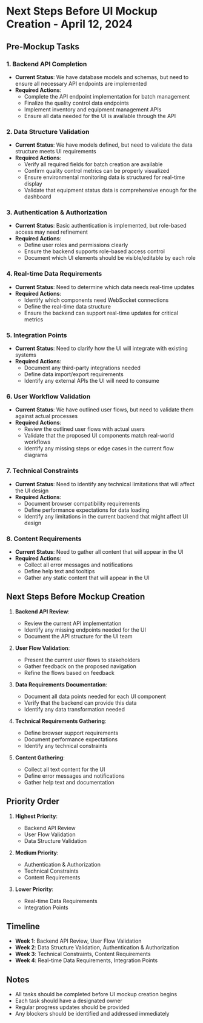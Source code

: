 # Next Steps Before UI Mockup Creation - April 12, 2024

## Pre-Mockup Tasks

### 1. Backend API Completion
- **Current Status**: We have database models and schemas, but need to ensure all necessary API endpoints are implemented
- **Required Actions**:
  - Complete the API endpoint implementation for batch management
  - Finalize the quality control data endpoints
  - Implement inventory and equipment management APIs
  - Ensure all data needed for the UI is available through the API

### 2. Data Structure Validation
- **Current Status**: We have models defined, but need to validate the data structure meets UI requirements
- **Required Actions**:
  - Verify all required fields for batch creation are available
  - Confirm quality control metrics can be properly visualized
  - Ensure environmental monitoring data is structured for real-time display
  - Validate that equipment status data is comprehensive enough for the dashboard

### 3. Authentication & Authorization
- **Current Status**: Basic authentication is implemented, but role-based access may need refinement
- **Required Actions**:
  - Define user roles and permissions clearly
  - Ensure the backend supports role-based access control
  - Document which UI elements should be visible/editable by each role

### 4. Real-time Data Requirements
- **Current Status**: Need to determine which data needs real-time updates
- **Required Actions**:
  - Identify which components need WebSocket connections
  - Define the real-time data structure
  - Ensure the backend can support real-time updates for critical metrics

### 5. Integration Points
- **Current Status**: Need to clarify how the UI will integrate with existing systems
- **Required Actions**:
  - Document any third-party integrations needed
  - Define data import/export requirements
  - Identify any external APIs the UI will need to consume

### 6. User Workflow Validation
- **Current Status**: We have outlined user flows, but need to validate them against actual processes
- **Required Actions**:
  - Review the outlined user flows with actual users
  - Validate that the proposed UI components match real-world workflows
  - Identify any missing steps or edge cases in the current flow diagrams

### 7. Technical Constraints
- **Current Status**: Need to identify any technical limitations that will affect the UI design
- **Required Actions**:
  - Document browser compatibility requirements
  - Define performance expectations for data loading
  - Identify any limitations in the current backend that might affect UI design

### 8. Content Requirements
- **Current Status**: Need to gather all content that will appear in the UI
- **Required Actions**:
  - Collect all error messages and notifications
  - Define help text and tooltips
  - Gather any static content that will appear in the UI

## Next Steps Before Mockup Creation

1. **Backend API Review**:
   - Review the current API implementation
   - Identify any missing endpoints needed for the UI
   - Document the API structure for the UI team

2. **User Flow Validation**:
   - Present the current user flows to stakeholders
   - Gather feedback on the proposed navigation
   - Refine the flows based on feedback

3. **Data Requirements Documentation**:
   - Document all data points needed for each UI component
   - Verify that the backend can provide this data
   - Identify any data transformation needed

4. **Technical Requirements Gathering**:
   - Define browser support requirements
   - Document performance expectations
   - Identify any technical constraints

5. **Content Gathering**:
   - Collect all text content for the UI
   - Define error messages and notifications
   - Gather help text and documentation

## Priority Order

1. **Highest Priority**:
   - Backend API Review
   - User Flow Validation
   - Data Structure Validation

2. **Medium Priority**:
   - Authentication & Authorization
   - Technical Constraints
   - Content Requirements

3. **Lower Priority**:
   - Real-time Data Requirements
   - Integration Points

## Timeline

- **Week 1**: Backend API Review, User Flow Validation
- **Week 2**: Data Structure Validation, Authentication & Authorization
- **Week 3**: Technical Constraints, Content Requirements
- **Week 4**: Real-time Data Requirements, Integration Points

## Notes

- All tasks should be completed before UI mockup creation begins
- Each task should have a designated owner
- Regular progress updates should be provided
- Any blockers should be identified and addressed immediately 